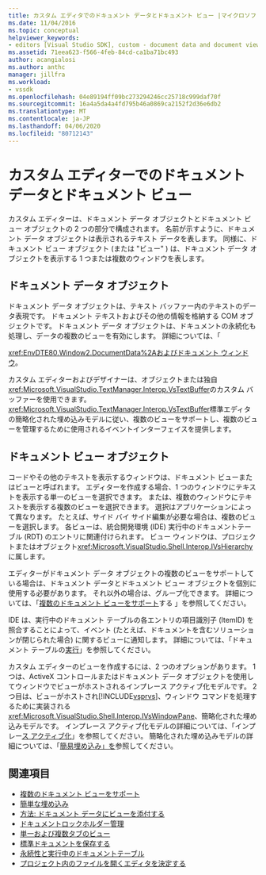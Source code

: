 ```yaml
---
title: カスタム エディタでのドキュメント データとドキュメント ビュー |マイクロソフトドキュメント
ms.date: 11/04/2016
ms.topic: conceptual
helpviewer_keywords:
- editors [Visual Studio SDK], custom - document data and document view
ms.assetid: 71eea623-f566-4feb-84cd-ca1ba71bc493
author: acangialosi
ms.author: anthc
manager: jillfra
ms.workload:
- vssdk
ms.openlocfilehash: 04e89194ff09bc273294246cc25718c999daf70f
ms.sourcegitcommit: 16a4a5da4a4fd795b46a0869ca2152f2d36e6db2
ms.translationtype: MT
ms.contentlocale: ja-JP
ms.lasthandoff: 04/06/2020
ms.locfileid: "80712143"
---
```

# <a name="document-data-and-document-view-in-custom-editors"></a>カスタム エディターでのドキュメント データとドキュメント ビュー
カスタム エディターは、ドキュメント データ オブジェクトとドキュメント ビュー オブジェクトの 2 つの部分で構成されます。 名前が示すように、ドキュメント データ オブジェクトは表示されるテキスト データを表します。 同様に、ドキュメント ビュー オブジェクト (または "ビュー" ) は、ドキュメント データ オブジェクトを表示する 1 つまたは複数のウィンドウを表します。

## <a name="document-data-object"></a>ドキュメント データ オブジェクト
 ドキュメント データ オブジェクトは、テキスト バッファー内のテキストのデータ表現です。 ドキュメント テキストおよびその他の情報を格納する COM オブジェクトです。 ドキュメント データ オブジェクトは、ドキュメントの永続化も処理し、データの複数のビューを有効にします。 詳細については、「

 <xref:EnvDTE80.Window2.DocumentData%2A>[およびドキュメント ウィンドウ](../extensibility/internals/document-windows.md)。

 カスタム エディターおよびデザイナーは、オブジェクトまたは独自<xref:Microsoft.VisualStudio.TextManager.Interop.VsTextBuffer>のカスタム バッファーを使用できます。 <xref:Microsoft.VisualStudio.TextManager.Interop.VsTextBuffer>標準エディタの簡略化された埋め込みモデルに従い、複数のビューをサポートし、複数のビューを管理するために使用されるイベントインターフェイスを提供します。

## <a name="document-view-object"></a>ドキュメント ビュー オブジェクト
 コードやその他のテキストを表示するウィンドウは、ドキュメント ビューまたはビューと呼ばれます。 エディターを作成する場合、1 つのウィンドウにテキストを表示する単一のビューを選択できます。 または、複数のウィンドウにテキストを表示する複数のビューを選択できます。 選択はアプリケーションによって異なります。 たとえば、サイド バイ サイド編集が必要な場合は、複数のビューを選択します。 各ビューは、統合開発環境 (IDE) 実行中のドキュメントテーブル (RDT) のエントリに関連付けられます。 ビュー ウィンドウは、プロジェクトまたはオブジェクト<xref:Microsoft.VisualStudio.Shell.Interop.IVsHierarchy>に属します。

 エディターがドキュメント データ オブジェクトの複数のビューをサポートしている場合は、ドキュメント データとドキュメント ビュー オブジェクトを個別に使用する必要があります。 それ以外の場合は、グループ化できます。 詳細については、「[複数のドキュメント ビューをサポート](../extensibility/supporting-multiple-document-views.md)する 」を参照してください。

 IDE は、実行中のドキュメント テーブルの各エントリの項目識別子 (ItemID) を照合することによって、イベント (たとえば、ドキュメントを含むソリューションが閉じられた場合) に関するビューに通知します。 詳細については、「ドキュメント テーブルの[実行](../extensibility/internals/running-document-table.md)」を参照してください。

 カスタム エディターのビューを作成するには、2 つのオプションがあります。 1 つは、ActiveX コントロールまたはドキュメント データ オブジェクトを使用してウィンドウでビューがホストされるインプレース アクティブ化モデルです。 2 つ目は、ビューがホストされ[!INCLUDE[vsprvs](../code-quality/includes/vsprvs_md.md)]、ウィンドウ コマンドを処理するために実装される<xref:Microsoft.VisualStudio.Shell.Interop.IVsWindowPane>、簡略化された埋め込みモデルです。 インプレース アクティブ化モデルの詳細については、「インプレー[ス アクティブ化](/visualstudio/misc/in-place-activation?view=vs-2015)」を参照してください。 簡略化された埋め込みモデルの詳細については、「[簡易埋め込み」を](../extensibility/simplified-embedding.md)参照してください。

## <a name="see-also"></a>関連項目

- [複数のドキュメント ビューをサポート](../extensibility/supporting-multiple-document-views.md)
- [簡単な埋め込み](../extensibility/simplified-embedding.md)
- [方法: ドキュメント データにビューを添付する](../extensibility/how-to-attach-views-to-document-data.md)
- [ドキュメントロックホルダー管理](../extensibility/document-lock-holder-management.md)
- [単一および複数タブのビュー](../extensibility/single-and-multi-tab-views.md)
- [標準ドキュメントを保存する](../extensibility/internals/saving-a-standard-document.md)
- [永続性と実行中のドキュメントテーブル](../extensibility/internals/persistence-and-the-running-document-table.md)
- [プロジェクト内のファイルを開くエディタを決定する](../extensibility/internals/determining-which-editor-opens-a-file-in-a-project.md)
